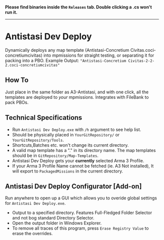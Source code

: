 **Please find binaries inside the `Releases` tab. Double clicking a .cs won't run it.**
***
# Antistasi Dev Deploy
Dynamically deploys any map template (Antistasi-Concretium Civitas.coci-concretiumcivitas) into mpmissions for straight testing, or separating it for packing into a PBO. Example Output: `"Antistasi-Concretium Civitas-2-2-2.coci-concretiumcivitas"`
## How To
Just place in the same folder as A3-Antistasi, and with one click, all the templates are deployed to *your* mpmissions. Integrates with FileBank to pack PBOs.

## Technical Specifications 
* Run `Antistasi Dev Deploy.exe` with `/h` argument to see help list.
* Should be physically placed in `YourGitRepository/` or `YourGitRepository/Tools`.
* Shortcuts,Batches etc. won't change its current directory.
* A valid map template has a "." in its directory name. The map templates should be in `GitRepository/Map-Templates`.
* Antistasi Dev Deploy gets your **currently** selected Arma 3 Profile.
* If your Arma 3 Profile Name cannot be fetched (ie. A3 Not installed), It will export to `PackagedMissions` in the current directory.

## Antistasi Dev Deploy Configurator \[Add-on\]
Run anywhere to open up a  GUI which allows you to overide global settings for `Antistasi Dev Deploy.exe`. 
* Output to a specified directory. Features Full-Fledged Folder Selector and not bog standard Directory Selector. 
* Open the output folder in Windows Explorer.
* To remove all traces of this program, press `Erase Registry Value` to erase the overrides.
